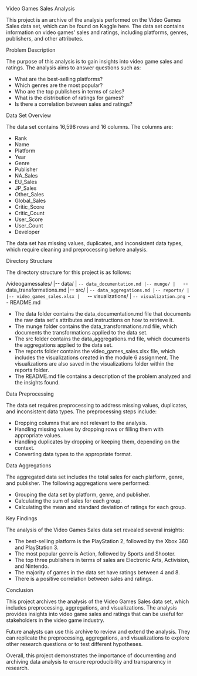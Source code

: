 Video Games Sales Analysis

This project is an archive of the analysis performed on the Video Games Sales data set, which can be found on Kaggle here. The data set contains information on video games' sales and ratings, including platforms, genres, publishers, and other attributes.

Problem Description

The purpose of this analysis is to gain insights into video game sales and ratings. The analysis aims to answer questions such as:

- What are the best-selling platforms?
- Which genres are the most popular?
- Who are the top publishers in terms of sales?
- What is the distribution of ratings for games?
- Is there a correlation between sales and ratings?

Data Set Overview

The data set contains 16,598 rows and 16 columns. The columns are:

- Rank
- Name
- Platform
- Year
- Genre
- Publisher
- NA_Sales
- EU_Sales
- JP_Sales
- Other_Sales
- Global_Sales
- Critic_Score
- Critic_Count
- User_Score
- User_Count
- Developer

The data set has missing values, duplicates, and inconsistent data types, which require cleaning and preprocessing before analysis.

Directory Structure

The directory structure for this project is as follows:

/videogamessales/
|-- data/
|   `-- data_documentation.md
|-- munge/
|   `-- data_transformations.md
|-- src/
|   `-- data_aggregations.md
|-- reports/
|   |-- video_games_sales.xlsx
|   `-- visualizations/
|       `-- visualization.png
`-- README.md

- The data folder contains the data_documentation.md file that documents the raw data set's attributes and instructions on how to retrieve it.
- The munge folder contains the data_transformations.md file, which documents the transformations applied to the data set.
- The src folder contains the data_aggregations.md file, which documents the aggregations applied to the data set.
- The reports folder contains the video_games_sales.xlsx file, which includes the visualizations created in the module 6 assignment. The visualizations are also saved in the visualizations folder within the reports folder.
- The README.md file contains a description of the problem analyzed and the insights found.

Data Preprocessing

The data set requires preprocessing to address missing values, duplicates, and inconsistent data types. The preprocessing steps include:

- Dropping columns that are not relevant to the analysis.
- Handling missing values by dropping rows or filling them with appropriate values.
- Handling duplicates by dropping or keeping them, depending on the context.
- Converting data types to the appropriate format.

Data Aggregations

The aggregated data set includes the total sales for each platform, genre, and publisher. The following aggregations were performed:

- Grouping the data set by platform, genre, and publisher.
- Calculating the sum of sales for each group.
- Calculating the mean and standard deviation of ratings for each group.

Key Findings

The analysis of the Video Games Sales data set revealed several insights:

- The best-selling platform is the PlayStation 2, followed by the Xbox 360 and PlayStation 3.
- The most popular genre is Action, followed by Sports and Shooter.
- The top three publishers in terms of sales are Electronic Arts, Activision, and Nintendo.
- The majority of games in the data set have ratings between 4 and 8.
- There is a positive correlation between sales and ratings.

Conclusion

This project archives the analysis of the Video Games Sales data set, which includes preprocessing, aggregations, and visualizations. The analysis provides insights into video game sales and ratings that can be useful for stakeholders in the video game industry.

Future analysts can use this archive to review and extend the analysis. They can replicate the preprocessing, aggregations, and visualizations to explore other research questions or to test different hypotheses.

Overall, this project demonstrates the importance of documenting and archiving data analysis to ensure reproducibility and transparency in research.
